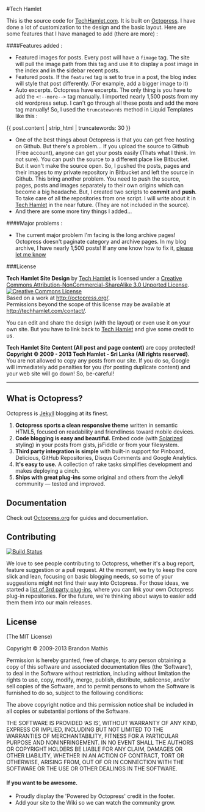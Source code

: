 #Tech Hamlet

This is the source code for [TechHamlet.com](http://techhamlet.com). It is built on [Octopress](http://octopress.org/). I have done a lot of customization to the design and the basic layout. Here are some features that I have managed to add (there are more) :

####Features added :

* Featured images for posts. Every post will have a `fimage` tag. The site will pull the image path from this tag and use it to display a post image in the index and in the sidebar recent posts.
* Featured posts. If the `featured` tag is set to true in a post, the blog index will style that post differently. (For example, add a bigger image to it)
* Auto excerpts. Octopress have excerpts. The only thing is you have to add the `<!--more-->` tag manually. I imported nearly 1,500 posts from my old wordpress setup. I can't go through all these posts and add the more tag manually! So, I used the `truncatewords` method in Liquid Templates like this :

{{ post.content | strip_html | truncatewords: 30 }}

* One of the best things about Octopress is that you can get free hosting on Github. But there's a problem... If you upload the source to Github (Free account), anyone can get your posts easily (Thats what I think. Im not sure). You can push the source to a different place like Bitbucket. But it won't make the source open. So, I pushed the posts, pages and their images to my private repository in Bitbucket and left the source in Github. This bring another problem. You need to push the source, pages, posts and images separately to their own origins which can become a big headache. But, I created two scripts to **commit** and **push**. To take care of all the repositories from one script. I will write about it in [Tech Hamlet](http://techhamlet.com/) in the near future. (They are not included in the source).
* And there are some more tiny things I added...

####Major problems :

* The current major problem I'm facing is the long archive pages! Octopress doesn't paginate category and archive pages. In my blog archive, I have nearly 1,500 posts! If any one know how to fix it, [please let me know](http://techhamlet.com/contact/)


###License

<span xmlns:dct="http://purl.org/dc/terms/" property="dct:title">**Tech Hamlet Site Design**</span> by <a xmlns:cc="http://creativecommons.org/ns#" href="http://techhamlet.com/" property="cc:attributionName" rel="cc:attributionURL">Tech Hamlet</a> is licensed under a <a rel="license" href="http://creativecommons.org/licenses/by-nc-sa/3.0/deed.en_US">Creative Commons Attribution-NonCommercial-ShareAlike 3.0 Unported License</a>. <a rel="license" href="http://creativecommons.org/licenses/by-nc-sa/3.0/deed.en_US"><img alt="Creative Commons License" style="border-width:0" src="http://i.creativecommons.org/l/by-nc-sa/3.0/80x15.png" /></a><br />Based on a work at <a xmlns:dct="http://purl.org/dc/terms/" href="http://octopress.org/" rel="dct:source">http://octopress.org/</a>.<br />Permissions beyond the scope of this license may be available at <a xmlns:cc="http://creativecommons.org/ns#" href="http://techhamlet.com/contact/" rel="cc:morePermissions">http://techhamlet.com/contact/</a>.

You can edit and share the design (with the layout) or even use it on your own site. But you have to link back to [Tech Hamlet](http://techhamlet.com/) and give some credit to us.

**Tech Hamlet Site Content (All post and page content)** are copy protected! **Copyright © 2009 - 2013 Tech Hamlet - Sri Lanka (All rights reserved)**. You are not allowed to copy any posts from our site. If you do so, Google will immediately add penalties for you (for posting duplicate content) and your web site will go down! So, be-careful!

___

## What is Octopress?

Octopress is [Jekyll](https://github.com/mojombo/jekyll) blogging at its finest.

1. **Octopress sports a clean responsive theme** written in semantic HTML5, focused on readability and friendliness toward mobile devices.
2. **Code blogging is easy and beautiful.** Embed code (with [Solarized](http://ethanschoonover.com/solarized) styling) in your posts from gists, jsFiddle or from your filesystem.
3. **Third party integration is simple** with built-in support for Pinboard, Delicious, GitHub Repositories, Disqus Comments and Google Analytics.
4. **It's easy to use.** A collection of rake tasks simplifies development and makes deploying a cinch.
5. **Ships with great plug-ins** some original and others from the Jekyll community &mdash; tested and improved.


## Documentation

Check out [Octopress.org](http://octopress.org/docs) for guides and documentation.


## Contributing

[![Build Status](https://travis-ci.org/imathis/octopress.png?branch=master)](https://travis-ci.org/imathis/octopress)

We love to see people contributing to Octopress, whether it's a bug report, feature suggestion or a pull request. At the moment, we try to keep the core slick and lean, focusing on basic blogging needs, so some of your suggestions might not find their way into Octopress. For those ideas, we started a [list of 3rd party plug-ins](https://github.com/imathis/octopress/wiki/3rd-party-plugins), where you can link your own Octopress plug-in repositories. For the future, we're thinking about ways to easier add them them into our main releases.


## License
(The MIT License)

Copyright © 2009-2013 Brandon Mathis

Permission is hereby granted, free of charge, to any person obtaining a copy of this software and associated documentation files (the ‘Software’), to deal in the Software without restriction, including without limitation the rights to use, copy, modify, merge, publish, distribute, sublicense, and/or sell copies of the Software, and to permit persons to whom the Software is furnished to do so, subject to the following conditions:

The above copyright notice and this permission notice shall be included in all copies or substantial portions of the Software.

THE SOFTWARE IS PROVIDED ‘AS IS’, WITHOUT WARRANTY OF ANY KIND, EXPRESS OR IMPLIED, INCLUDING BUT NOT LIMITED TO THE WARRANTIES OF MERCHANTABILITY, FITNESS FOR A PARTICULAR PURPOSE AND NONINFRINGEMENT. IN NO EVENT SHALL THE AUTHORS OR COPYRIGHT HOLDERS BE LIABLE FOR ANY CLAIM, DAMAGES OR OTHER LIABILITY, WHETHER IN AN ACTION OF CONTRACT, TORT OR OTHERWISE, ARISING FROM, OUT OF OR IN CONNECTION WITH THE SOFTWARE OR THE USE OR OTHER DEALINGS IN THE SOFTWARE.


#### If you want to be awesome.
- Proudly display the 'Powered by Octopress' credit in the footer.
- Add your site to the Wiki so we can watch the community grow.